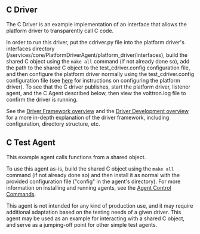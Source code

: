## C Driver

The C Driver is an example implementation of an interface that
allows the platform driver to transparently call C code.

In order to run this driver, put the cdriver.py file into the platform driver's
interfaces directory (/services/core/PlatformDriverAgent/platform_driver/interfaces),
build the shared C object using the `make all` command (if not already done so), 
add the path to the shared C object to the test_cdriver.config configuration file, 
and then configure the platform driver normally using the test_cdriver.config configuration 
file (see [here](https://volttron.readthedocs.io/en/main/driver-framework/platform-driver/platform-driver.html#adding-device-configurations-to-the-configuration-store)
for instructions on configuring the platform driver). To see that the C driver publishes, 
start the platform driver, listener agent, and the C Agent described below, then view 
the volttron.log file to confirm the driver is running.

See the [Driver Framework overview](https://volttron.readthedocs.io/en/main/driver-framework/drivers-overview.html) 
and the [Driver Development overview](https://volttron.readthedocs.io/en/main/driver-framework/drivers-overview.html) 
for a more in-depth explanation of the driver framework, including configuration, 
directory structure, etc.

## C Test Agent

This example agent calls functions from a shared object.

To use this agent as-is, build the shared C object using the `make all` command 
(if not already done so) and then install it as normal with the provided configuration
file ("config" in the agent's directory). For more information on installing and
running agents, see the [Agent Control Commands](https://volttron.readthedocs.io/en/main/platform-features/control/agent-management-control.html).

This agent is not intended for any kind of production use, and it may require
additional adaptation based on the testing needs of a given driver. This agent
may be used as an example for interacting with a shared C object, and serve
as a jumping-off point for other simple test agents.
